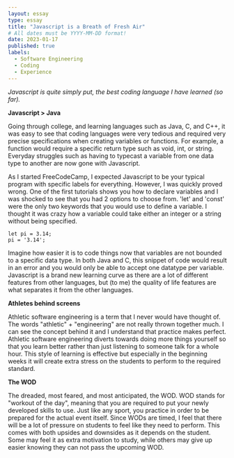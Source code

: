 ```yaml
---
layout: essay
type: essay
title: "Javascript is a Breath of Fresh Air"
# All dates must be YYYY-MM-DD format!
date: 2023-01-17
published: true
labels:
  - Software Engineering
  - Coding
  - Experience
---
```



*Javascript is quite simply put, the best coding language I have learned (so far).*

**Javascript > Java**

Going through college, and learning languages such as Java, C, and C++, it was easy to see that coding languages were very tedious and required very precise specifications when creating variables or functions. For example, a function would require a specific return type such as void, int, or string. Everyday struggles such as having to typecast a variable from one data type to another are now gone with Javascript. 

As I started FreeCodeCamp, I expected Javascript to be your typical program with specific labels for everything. However, I was quickly proved wrong. One of the first tutorials shows you how to declare variables and I was shocked to see that you had 2 options to choose from. 'let' and 'const' were the only two keywords that you would use to define a variable. I thought it was crazy how a variable could take either an integer or a string without being specified. 

```
let pi = 3.14;
pi = '3.14';
```

Imagine how easier it is to code things now that variables are not bounded to a specific data type. In both Java and C, this snippet of code would result in an error and you would only be able to accept one datatype per variable. Javascript is a brand new learning curve as there are a lot of different features from other languages, but (to me) the quality of life features are what separates it from the other languages.

**Athletes behind screens**

Athletic software engineering is a term that I never would have thought of. The words "athletic" + "engineering" are not really thrown together much. I can see the concept behind it and I understand that practice makes perfect. Athletic software engineering diverts towards doing more things yourself so that you learn better rather than just listening to someone talk for a whole hour. This style of learning is effective but especially in the beginning weeks it will create extra stress on the students to perform to the required standard. 

**The WOD**

The dreaded, most feared, and most anticipated, the WOD. WOD stands for "workout of the day", meaning that you are required to put your newly developed skills to use. Just like any sport, you practice in order to be prepared for the actual event itself. Since WODs are timed, I feel that there will be a lot of pressure on students to feel like they need to perform. This comes with both upsides and downsides as it depends on the student. Some may feel it as extra motivation to study, while others may give up easier knowing they can not pass the upcoming WOD. 




